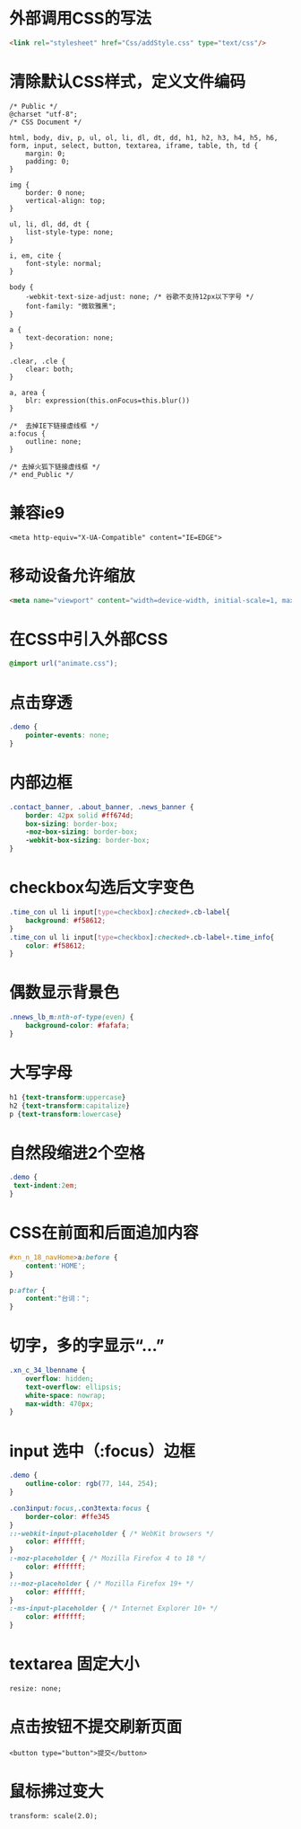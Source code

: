 # 外部调用CSS的写法
```html
<link rel="stylesheet" href="Css/addStyle.css" type="text/css"/>
```

# 清除默认CSS样式，定义文件编码

```
/* Public */
@charset "utf-8";
/* CSS Document */

html, body, div, p, ul, ol, li, dl, dt, dd, h1, h2, h3, h4, h5, h6, form, input, select, button, textarea, iframe, table, th, td {
    margin: 0;
    padding: 0;
}

img {
    border: 0 none;
    vertical-align: top;
}

ul, li, dl, dd, dt {
    list-style-type: none;
}

i, em, cite {
    font-style: normal;
}

body {
    -webkit-text-size-adjust: none; /* 谷歌不支持12px以下字号 */
    font-family: "微软雅黑";
}

a {
    text-decoration: none;
}

.clear, .cle {
    clear: both;
}

a, area {
    blr: expression(this.onFocus=this.blur())
}

/*  去掉IE下链接虚线框 */
a:focus {
    outline: none;
}

/* 去掉火狐下链接虚线框 */
/* end_Public */
```


# 兼容ie9

```
<meta http-equiv="X-UA-Compatible" content="IE=EDGE">
```


# 移动设备允许缩放
```html
<meta name="viewport" content="width=device-width, initial-scale=1, maximum-scale=2, user-scalable=yes">
```

# 在CSS中引入外部CSS
```css
@import url("animate.css");
```



# 点击穿透
```css
.demo {
    pointer-events: none;
}
```

# 内部边框
```css
.contact_banner, .about_banner, .news_banner {
    border: 42px solid #ff674d;
    box-sizing: border-box;
    -moz-box-sizing: border-box;
    -webkit-box-sizing: border-box;
}
```


# checkbox勾选后文字变色
```css
.time_con ul li input[type=checkbox]:checked+.cb-label{  
	background: #f58612;
}
.time_con ul li input[type=checkbox]:checked+.cb-label+.time_info{
	color: #f58612;
}
```



# 偶数显示背景色
```css
.nnews_lb_m:nth-of-type(even) {
    background-color: #fafafa;
}
```


# 大写字母
```css
h1 {text-transform:uppercase}
h2 {text-transform:capitalize}
p {text-transform:lowercase}
```


# 自然段缩进2个空格
```css
.demo {
 text-indent:2em;
}
```
 
 
# CSS在前面和后面追加内容
```css
#xn_n_18_navHome>a:before {
    content:'HOME';
}

p:after { 
    content:"台词：";
}
```



# 切字，多的字显示“...”
```css
.xn_c_34_lbenname {
    overflow: hidden;
    text-overflow: ellipsis;
    white-space: nowrap;
    max-width: 470px;
}
```

# input 选中（:focus）边框
```css
.demo {
    outline-color: rgb(77, 144, 254);
}

.con3input:focus,.con3texta:focus {
    border-color: #ffe345
}
::-webkit-input-placeholder { /* WebKit browsers */
    color: #ffffff;
}
:-moz-placeholder { /* Mozilla Firefox 4 to 18 */
    color: #ffffff;
}
::-moz-placeholder { /* Mozilla Firefox 19+ */
    color: #ffffff;
}
:-ms-input-placeholder { /* Internet Explorer 10+ */
    color: #ffffff;
}
```


# textarea 固定大小 
`resize: none;`

# 点击按钮不提交刷新页面
`<button type="button">提交</button>`


# 鼠标拂过变大
```
transform: scale(2.0);
```